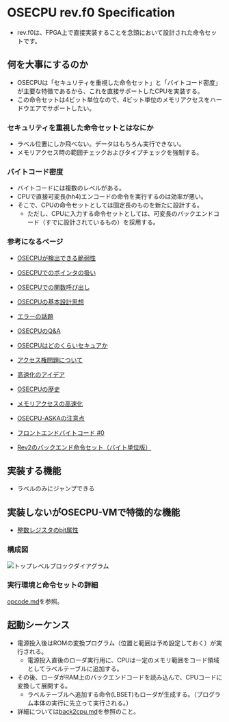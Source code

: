 # OSECPU rev.f0 Specification
- rev.f0は、FPGA上で直接実装することを念頭において設計された命令セットです。

## 何を大事にするのか
- OSECPUは「セキュリティを重視した命令セット」と「バイトコード密度」が主要な特徴であるから、これを直接サポートしたCPUを実装する。
- この命令セットは4ビット単位なので、4ビット単位のメモリアクセスをハードウエアでサポートしたい。


### セキュリティを重視した命令セットとはなにか
- ラベル位置にしか飛べない。データはもちろん実行できない。
- メモリアクセス時の範囲チェックおよびタイプチェックを強制する。

### バイトコード密度
- バイトコードには複数のレベルがある。
- CPUで直接可変長(hh4)エンコードの命令を実行するのは効率が悪い。
- そこで、CPUの命令セットとしては固定長のものを新たに設計する。
  - ただし、CPUに入力する命令セットとしては、可変長のバックエンドコード（すでに設計されているもの）を採用する。

### 参考になるページ
- [OSECPUが検出できる脆弱性](http://osecpu.osask.jp/wiki/?page0005)
- [OSECPUでのポインタの扱い](http://osecpu.osask.jp/wiki/?page0006)
- [OSECPUでの関数呼び出し](http://osecpu.osask.jp/wiki/?page0007)
- [OSECPUの基本設計思想](http://osecpu.osask.jp/wiki/?page0009)
- [エラーの話題](http://osecpu.osask.jp/wiki/?page0010)
- [OSECPUのQ&A](http://osecpu.osask.jp/wiki/?page0011)
- [OSECPUはどのくらいセキュアか](http://osecpu.osask.jp/wiki/?page0018)
- [アクセス権問題について](http://osecpu.osask.jp/wiki/?page0020)
- [高速化のアイデア](http://osecpu.osask.jp/wiki/?page0022)
- [OSECPUの歴史](http://osecpu.osask.jp/wiki/?page0028)
- [メモリアクセスの高速化](http://osecpu.osask.jp/wiki/?page0029)
- [OSECPU-ASKAの注意点](http://osecpu.osask.jp/wiki/?page0030)
- [フロントエンドバイトコード #0](http://osecpu.osask.jp/wiki/?page0031)

- [Rev2のバックエンド命令セット（バイト単位版）](http://osecpu.osask.jp/wiki/?page0090)

## 実装する機能
- ラベルのみにジャンプできる

## 実装しないがOSECPU-VMで特徴的な機能
- [整数レジスタのbit属性](http://osecpu.osask.jp/wiki/?page0078)

### 構成図
![トップレベルブロックダイアグラム](https://raw.githubusercontent.com/osecpu/spec/master/f0/schem/osecpu_toplevel_overview.png)

### 実行環境と命令セットの詳細
[opcode.md](./opcode.md)を参照。

## 起動シーケンス
- 電源投入後はROMの変換プログラム（位置と範囲は予め設定しておく）が実行される。
  - 電源投入直後のローダ実行用に、CPUは一定のメモリ範囲をコード領域としてラベルテーブルに追加する。
- その後、ローダがRAM上のバックエンドコードを読み込んで、CPUコードに変換して展開する。
  - ラベルテーブルへ追加する命令(LBSET)もローダが生成する。（プログラム本体の実行に先立って実行される。）
- 詳細については[back2cpu.md](./back2cpu.md)を参照のこと。


